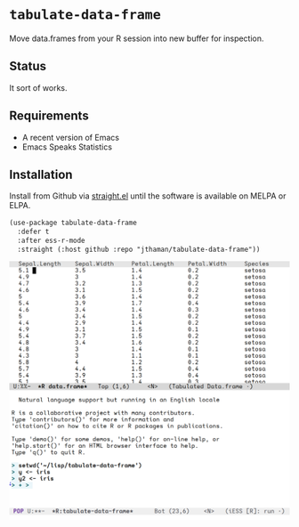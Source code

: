 # `tabulate-data-frame`

Move data.frames from your R session into new buffer for inspection.

## Status

It sort of works.

## Requirements

- A recent version of Emacs
- Emacs Speaks Statistics

## Installation

Install from Github via [straight.el](https://github.com/radian-software/straight.el) until the software is available on MELPA or ELPA.

```emacs-lisp
(use-package tabulate-data-frame
  :defer t
  :after ess-r-mode
  :straight (:host github :repo "jthaman/tabulate-data-frame"))
```

![](pic.png)
